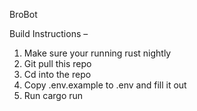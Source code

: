 BroBot

Build Instructions – 

1.	Make sure your running rust nightly
2.	Git pull this repo
3.	Cd into the repo
4.	Copy .env.example to .env and fill it out
5.	Run cargo run

